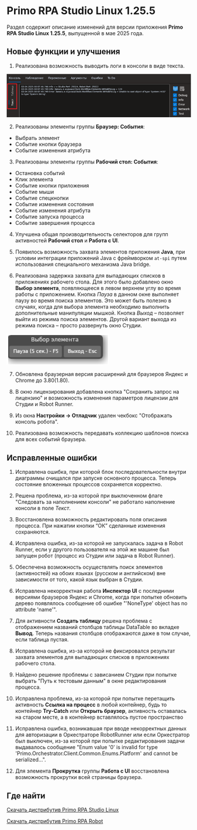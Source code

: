 # Primo RPA Studio Linux 1.25.5

Раздел содержит описание изменений для версии приложения **Primo RPA Studio Linux 1.25.5**, выпущенной в мае 2025 года. 


## Новые функции и улучшения

1. Реализована возможность выводить логи в консоли в виде текста.

![alt](../resources/studio-linux/Debug-Console-LogsAsTextOrTable.png)

2. Реализованы элементы группы **Браузер: События**:
  * Выбрать элемент
  * Событие кнопки браузера
  * Событие изменения атрибута

3. Реализованы элементы группы **Рабочий стол: События**:
  * Остановка событий
  * Клик элемента
  * Событие кнопки приложения
  * Событие мыши
  * Событие спецкнопки
  * Событие изменения состояния
  * Событие изменения атрибута
  * Событие запуска процесса
  * Событие завершения процесса

4. Улучшена общая производительность селекторов для групп активностей **Рабочий стол** и **Работа с UI**.

5. Появилось возможность захвата элементов приложения **Java**, при условии интеграции приложений Java с фреймворком `at-spi` путем использования специального механизма Java bridge.

6. Реализована задержка захвата для выпадающих списков в приложениях рабочего стола. Для этого было добавлено окно **Выбор элемента**, появляющееся в левом верхнем углу во время работы с приложением. Кнопка *Пауза* в данном окне выполняет паузу во время поиска элементов. Это может быть полезно в случаях, когда для выбора элемента необходимо выполнить дополнительные манипуляции мышкой. Кнопка *Выход* – позволяет выйти из режима поиска элементов. Другой вариант выхода из режима поиска – просто развернуть окно Студии.

![alt](../resources/studio-linux/element-selection-pause.png)

7. Обновлена  браузерная версия расширений для браузеров Яндекс и Chrome до 3.80(1.80).

8. В окно лицензирования добавлена кнопка "Сохранить запрос на лицензию" и возможность изменения параметров лицензии для Студии и Robot Runner.

9. Из окна **Настройки -> Отладчик** удален чекбокс "Отображать консоль робота".

10. Реализована возможность передавать коллекцию шаблонов поиска для всех событий браузера.


## Исправленные ошибки 

1. Исправлена ошибка, при которой блок последовательности внутри диаграммы очищался при запуске основного процесса. Теперь состояние вложенных процессов сохраняется корректно.

1. Решена проблема, из-за которой при выключенном флаге "Следовать за наполнением консоли" не работало наполнение консоли в поле *Текст*.

1. Восстановлена возможность редактировать поля описания процесса. При нажатии кнопки “ОК” сделанные изменения сохраняются.

1. Исправлена ошибка, из-за которой не запускалась задача в Robot Runner, если у другого пользователя на этой же машине был запущен робот (процесс из Студии или задача в Robot Runner).

1. Обеспечена возможность осуществлять поиск элементов (активностей) на обоих языках (русском и английском) вне зависимости от того, какой язык выбран в Студии.

1. Исправлена некорректная работа **Инспектор UI** с последними версиями браузеров Яндекс и Chrome, когда при попытке обновить дерево появлялось сообщение об ошибке "'NoneType' object has no attribute 'name'".

1. Для активности **Создать таблицу** решена проблема с отображением названий столбцов таблицы DataTable во вкладке **Вывод**. Теперь названия столбцов отображаются даже в том случае, если таблица пустая. 

1. Исправлена ошибка, из-за которой не фиксировался результат захвата элементов для выпадающих списков в приложениях рабочего стола. 

1. Найдено решение проблемы с зависанием Студии при попытке выбрать "Путь к тестовым данным" в окне редактирования процесса.

1. Исправлена проблема, из-за  которой при попытке перетащить активность **Ссылка на процесс** в любой контейнер, будь то контейнер **Try-Catch** или **Открыть браузер**, активность оставалась на старом месте, а в контейнер вставлялось пустое пространство

1. Исправлена ошибка, возникавшая при вводе некорректных данных для авторизации в Оркестраторе RobotRunner или если Оркестратор был выключен, из-за которой при попытке редактирования задачи выдавалось сообщение "Enum value '0' is invalid for type 'Primo.Orchestrator.Client.Common.Enums.Platform' and cannot be serialized...".

1. Для элемента **Прокрутка** группы **Работа с UI** восстановлена возможность прокрутки всей страницы браузера.


## Где найти 

[Скачать дистрибутив Primo RPA Studio Linux](https://disk.primo-rpa.ru/index.php/s/t9BHBjR6PP06Yax?path=%2FRelease%2FStudio)

[Скачать дистрибутив Primo RPA Robot](https://disk.primo-rpa.ru/index.php/s/t9BHBjR6PP06Yax?path=%2FRelease%2FRobot)
